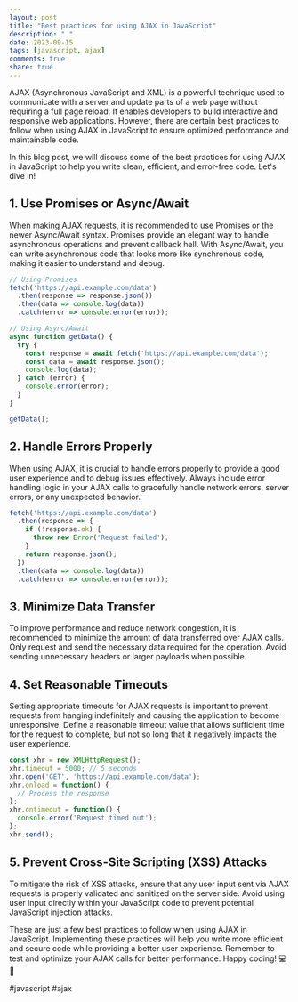 ```yaml
---
layout: post
title: "Best practices for using AJAX in JavaScript"
description: " "
date: 2023-09-15
tags: [javascript, ajax]
comments: true
share: true
---
```


AJAX (Asynchronous JavaScript and XML) is a powerful technique used to communicate with a server and update parts of a web page without requiring a full page reload. It enables developers to build interactive and responsive web applications. However, there are certain best practices to follow when using AJAX in JavaScript to ensure optimized performance and maintainable code. 

In this blog post, we will discuss some of the best practices for using AJAX in JavaScript to help you write clean, efficient, and error-free code. Let's dive in!

## 1. Use Promises or Async/Await

When making AJAX requests, it is recommended to use Promises or the newer Async/Await syntax. Promises provide an elegant way to handle asynchronous operations and prevent callback hell. With Async/Await, you can write asynchronous code that looks more like synchronous code, making it easier to understand and debug.

```javascript
// Using Promises
fetch('https://api.example.com/data')
  .then(response => response.json())
  .then(data => console.log(data))
  .catch(error => console.error(error));

// Using Async/Await
async function getData() {
  try {
    const response = await fetch('https://api.example.com/data');
    const data = await response.json();
    console.log(data);
  } catch (error) {
    console.error(error);
  }
}

getData();
```

## 2. Handle Errors Properly

When using AJAX, it is crucial to handle errors properly to provide a good user experience and to debug issues effectively. Always include error handling logic in your AJAX calls to gracefully handle network errors, server errors, or any unexpected behavior.

```javascript
fetch('https://api.example.com/data')
  .then(response => {
    if (!response.ok) {
      throw new Error('Request failed');
    }
    return response.json();
  })
  .then(data => console.log(data))
  .catch(error => console.error(error));
```

## 3. Minimize Data Transfer

To improve performance and reduce network congestion, it is recommended to minimize the amount of data transferred over AJAX calls. Only request and send the necessary data required for the operation. Avoid sending unnecessary headers or larger payloads when possible.

## 4. Set Reasonable Timeouts

Setting appropriate timeouts for AJAX requests is important to prevent requests from hanging indefinitely and causing the application to become unresponsive. Define a reasonable timeout value that allows sufficient time for the request to complete, but not so long that it negatively impacts the user experience.

```javascript
const xhr = new XMLHttpRequest();
xhr.timeout = 5000; // 5 seconds
xhr.open('GET', 'https://api.example.com/data');
xhr.onload = function() {
  // Process the response
};
xhr.ontimeout = function() {
  console.error('Request timed out');
};
xhr.send();
```

## 5. Prevent Cross-Site Scripting (XSS) Attacks

To mitigate the risk of XSS attacks, ensure that any user input sent via AJAX requests is properly validated and sanitized on the server side. Avoid using user input directly within your JavaScript code to prevent potential JavaScript injection attacks.

These are just a few best practices to follow when using AJAX in JavaScript. Implementing these practices will help you write more efficient and secure code while providing a better user experience. Remember to test and optimize your AJAX calls for better performance. Happy coding! 💻🚀

\#javascript #ajax